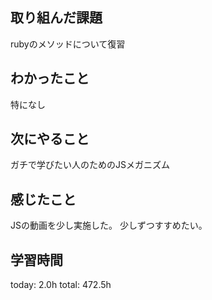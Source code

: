 ## 取り組んだ課題
  rubyのメソッドについて復習
## わかったこと
 特になし
## 次にやること
 ガチで学びたい人のためのJSメガニズム
## 感じたこと
 JSの動画を少し実施した。
 少しずつすすめたい。
## 学習時間
today: 2.0h
total: 472.5h